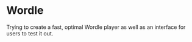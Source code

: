 # Wordle
Trying to create a fast, optimal Wordle player as well as an interface for users to test it out.
